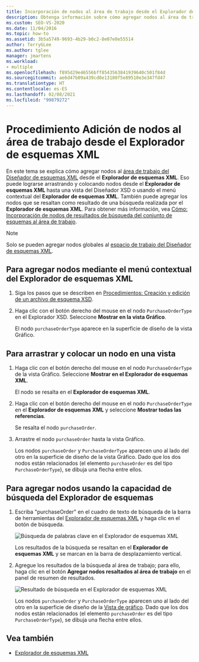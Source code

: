 ```yaml
---
title: Incorporación de nodos al área de trabajo desde el Explorador de esquemas XML
description: Obtenga información sobre cómo agregar nodos al área de trabajo del diseñador de esquemas XML desde el explorador de esquemas XML mediante el menú contextual o arrastrando y colocando nodos en una vista.
ms.custom: SEO-VS-2020
ms.date: 11/04/2016
ms.topic: how-to
ms.assetid: 3b5a5749-9693-4b29-b0c2-8e07e0e55514
author: TerryGLee
ms.author: tglee
manager: jmartens
ms.workload:
- multiple
ms.openlocfilehash: f895d29e46556bff8543563841939640c501f84d
ms.sourcegitcommit: ae6d47b09a439cd0e13180f5e89510e3e347fd47
ms.translationtype: HT
ms.contentlocale: es-ES
ms.lasthandoff: 02/08/2021
ms.locfileid: "99879272"
---
```

# <a name="how-to-add-nodes-to-the-workspace-from-the-xml-schema-explorer"></a>Procedimiento Adición de nodos al área de trabajo desde el Explorador de esquemas XML

En este tema se explica cómo agregar nodos al [área de trabajo del Diseñador de esquemas XML](../xml-tools/xml-schema-designer-workspace.md) desde el **Explorador de esquemas XML**. Eso puede lograrse arrastrando y colocando nodos desde el **Explorador de esquemas XML** hasta una vista del Diseñador XSD o usando el menú contextual del **Explorador de esquemas XML**. También puede agregar los nodos que se resaltan como resultado de una búsqueda realizada por el **Explorador de esquemas XML**. Para obtener más información, vea [Cómo: Incorporación de nodos de resultados de búsqueda del conjunto de esquemas al área de trabajo](../xml-tools/how-to-add-schema-set-search-result-nodes-to-the-workspace.md).

> [!NOTE]
> Solo se pueden agregar nodos globales al [espacio de trabajo del Diseñador de esquemas XML](../xml-tools/xml-schema-designer-workspace.md).

## <a name="to-add-nodes-through-the-xml-explorer-context-menu"></a>Para agregar nodos mediante el menú contextual del Explorador de esquemas XML

1. Siga los pasos que se describen en [Procedimientos: Creación y edición de un archivo de esquema XSD](../xml-tools/how-to-create-and-edit-an-xsd-schema-file.md).

2. Haga clic con el botón derecho del mouse en el nodo `PurchaseOrderType` en el Explorador XSD. Seleccione **Mostrar en la vista Gráfico**.

     El nodo `purchaseOrderType` aparece en la superficie de diseño de la vista Gráfico.

## <a name="to-drag-and-drop-a-node-on-to-a-view"></a>Para arrastrar y colocar un nodo en una vista

1. Haga clic con el botón derecho del mouse en el nodo `PurchaseOrderType` de la vista Gráfico. Seleccione **Mostrar en el Explorador de esquemas XML**.

     El nodo se resalta en el **Explorador de esquemas XML**.

2. Haga clic con el botón derecho del mouse en el nodo `PurchaseOrderType` en el **Explorador de esquemas XML** y seleccione **Mostrar todas las referencias**.

     Se resalta el nodo `purchaseOrder`.

3. Arrastre el nodo `purchaseOrder` hasta la vista Gráfico.

     Los nodos `purchaseOrder` y `PurchaseOrderType` aparecen uno al lado del otro en la superficie de diseño de la vista Gráfico. Dado que los dos nodos están relacionados (el elemento `purchaseOrder` es del tipo `PurchaseOrderType`), se dibuja una flecha entre ellos.

## <a name="to-add-nodes-using-the-schema-explorer-search-capability"></a>Para agregar nodos usando la capacidad de búsqueda del Explorador de esquemas

1. Escriba "purchaseOrder" en el cuadro de texto de búsqueda de la barra de herramientas del [Explorador de esquemas XML](../xml-tools/xml-schema-explorer.md) y haga clic en el botón de búsqueda.

     ![Búsqueda de palabras clave en el Explorador de esquemas XML](../xml-tools/media/schemaexplorersearch.gif)

     Los resultados de la búsqueda se resaltan en el **Explorador de esquemas XML** y se marcan en la barra de desplazamiento vertical.

2. Agregue los resultados de la búsqueda al área de trabajo; para ello, haga clic en el botón **Agregar nodos resaltados al área de trabajo** en el panel de resumen de resultados.

     ![Resultado de búsqueda en el Explorador de esquemas XML](../xml-tools/media/schemaexplorersearchresult.gif)

     Los nodos `purchaseOrder` y `PurchaseOrderType` aparecen uno al lado del otro en la superficie de diseño de la [Vista de gráfico](../xml-tools/graph-view.md). Dado que los dos nodos están relacionados (el elemento `purchaseOrder` es del tipo `PurchaseOrderType`), se dibuja una flecha entre ellos.

## <a name="see-also"></a>Vea también

- [Explorador de esquemas XML](../xml-tools/xml-schema-explorer.md)
